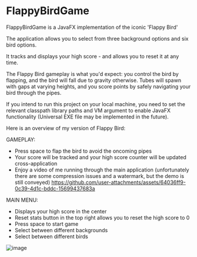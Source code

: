 # FlappyBirdGame
FlappyBirdGame is a JavaFX implementation of the iconic 'Flappy Bird'

The application allows you to select from three background options and six bird options.

It tracks and displays your high score - and allows you to reset it at any time.

The Flappy Bird gameplay is what you'd expect: you control the bird by flapping, and the bird will fall due to gravity otherwise. Tubes will spawn with gaps at varying heights, and you score points by safely navigating your bird through the pipes.

If you intend to run this project on your local machine, you need to set the relevant classpath library paths and VM argument to enable JavaFX functionality (Universal EXE file may be implemented in the future).

Here is an overview of my version of Flappy Bird:

GAMEPLAY:
  - Press space to flap the bird to avoid the oncoming pipes
  - Your score will be tracked and your high score counter will be updated cross-application
  - Enjoy a video of me running through the main application (unfortunately there are some compression issues and a watermark, but the demo is still conveyed)
https://github.com/user-attachments/assets/64036ff9-0c39-4d1c-bddc-15699437683a


MAIN MENU:
  - Displays your high score in the center
  - Reset stats button in the top right allows you to reset the high score to 0
  - Press space to start game
  - Select between different backgrounds
  - Select between different birds 

![image](https://github.com/user-attachments/assets/67c9d609-8239-4f40-b0d5-7ace1c4758c0)
